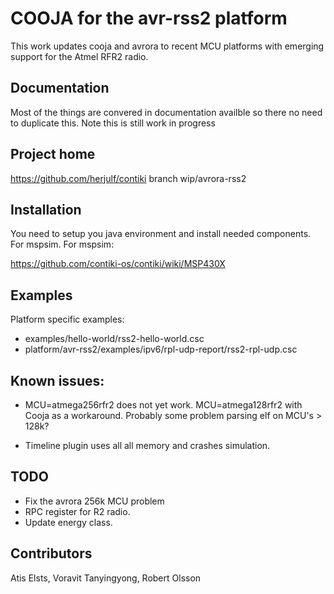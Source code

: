COOJA for the avr-rss2 platform
================================
This work updates cooja and avrora to recent MCU platforms with emerging 
support for the Atmel RFR2 radio.

Documentation
-------------
Most of the things are convered in documentation availble so there no
need to duplicate this. Note this is still work in progress

Project home
------------
https://github.com/herjulf/contiki branch wip/avrora-rss2

Installation
------------
You need to setup you java environment and install needed components. 
For mspsim. For mspsim:

https://github.com/contiki-os/contiki/wiki/MSP430X

Examples
---------
Platform specific examples:
* examples/hello-world/rss2-hello-world.csc
* platform/avr-rss2/examples/ipv6/rpl-udp-report/rss2-rpl-udp.csc

Known issues:
------------
* MCU=atmega256rfr2 does not yet work. MCU=atmega128rfr2 with Cooja as
  a workaround. Probably some problem parsing elf on MCU's > 128k?

* Timeline plugin uses all all memory and crashes simulation.

TODO
----
* Fix the avrora 256k MCU problem
* RPC register for R2 radio.
* Update energy class.


Contributors
-------------
Atis Elsts,  Voravit Tanyingyong, Robert Olsson


